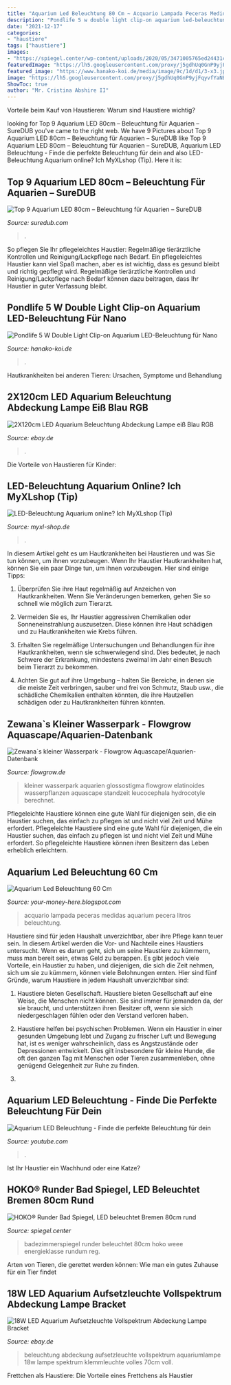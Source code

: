 ```yaml
---
title: "Aquarium Led Beleuchtung 80 Cm ~ Acquario Lampada Peceras Medidas Aquarium Pecera Litros Beleuchtung"
description: "Pondlife 5 w double light clip-on aquarium led-beleuchtung für nano"
date: "2021-12-17"
categories:
- "haustiere"
tags: ["haustiere"]
images:
- "https://spiegel.center/wp-content/uploads/2020/05/3471005765ed24431cb8779.52698506.jpg"
featuredImage: "https://lh5.googleusercontent.com/proxy/j5gdhUq0GnP9yjFqyvfYaNBydJ5o4c7gE0HtlfXTMLVWne3lsC0XE2lZ-Ft7pytm8Nv3nZ6TSdgXZHk62wwTSIgCHDFhAC2Q8CbfsIUq1Dfpu2vKBZbOqIwvpgc=w1200-h630-p-k-no-nu"
featured_image: "https://www.hanako-koi.de/media/image/9c/1d/d1/3-x3.jpg"
image: "https://lh5.googleusercontent.com/proxy/j5gdhUq0GnP9yjFqyvfYaNBydJ5o4c7gE0HtlfXTMLVWne3lsC0XE2lZ-Ft7pytm8Nv3nZ6TSdgXZHk62wwTSIgCHDFhAC2Q8CbfsIUq1Dfpu2vKBZbOqIwvpgc=w1200-h630-p-k-no-nu"
ShowToc: true
author: "Mr. Cristina Abshire II"
---
```



Vorteile beim Kauf von Haustieren: Warum sind Haustiere wichtig?

	

		
looking for Top 9 Aquarium LED 80cm – Beleuchtung für Aquarien – SureDUB you've came to the right web. We have 9 Pictures about Top 9 Aquarium LED 80cm – Beleuchtung für Aquarien – SureDUB like Top 9 Aquarium LED 80cm – Beleuchtung für Aquarien – SureDUB, Aquarium LED Beleuchtung - Finde die perfekte Beleuchtung für dein and also LED-Beleuchtung Aquarium online? Ich MyXLshop (Tip). Here it is:
		
    
## Top 9 Aquarium LED 80cm – Beleuchtung Für Aquarien – SureDUB

<img loading=lazy src="https://suredub.com/wp-content/uploads/images/41O7yDgW3HL._SL160_.jpg" onerror="this.onerror=null;this.src='https://tse2.mm.bing.net/th?id=OIP.XCmMLKwx3tE5X0fpRZtXrwAAAA&amp;pid=15.1';" alt="Top 9 Aquarium LED 80cm – Beleuchtung für Aquarien – SureDUB">

_Source: suredub.com_

>. 

	

So pflegen Sie Ihr pflegeleichtes Haustier: Regelmäßige tierärztliche Kontrollen und Reinigung/Lackpflege nach Bedarf.
Ein pflegeleichtes Haustier kann viel Spaß machen, aber es ist wichtig, dass es gesund bleibt und richtig gepflegt wird. Regelmäßige tierärztliche Kontrollen und Reinigung/Lackpflege nach Bedarf können dazu beitragen, dass Ihr Haustier in guter Verfassung bleibt.




	
	
    
## Pondlife 5 W Double Light Clip-on Aquarium LED-Beleuchtung Für Nano

<img loading=lazy src="https://www.hanako-koi.de/media/image/9c/1d/d1/3-x3.jpg" onerror="this.onerror=null;this.src='https://tse4.mm.bing.net/th?id=OIP.9wL_KAjdXXR_-yFX_1aJ4AHaEK&amp;pid=15.1';" alt="Pondlife 5 W Double Light Clip-on Aquarium LED-Beleuchtung für Nano">

_Source: hanako-koi.de_

>. 

	

Hautkrankheiten bei anderen Tieren: Ursachen, Symptome und Behandlung

    
## 2X120cm LED Aquarium Beleuchtung Abdeckung Lampe Eiß Blau RGB

<img loading=lazy src="https://i.ebayimg.com/images/g/VYYAAOSwmeNeF0zs/s-l300.jpg" onerror="this.onerror=null;this.src='https://tse1.mm.bing.net/th?id=OIP.hocOfHHLwz0_-FA3D4JTvQAAAA&amp;pid=15.1';" alt="2X120cm LED Aquarium Beleuchtung Abdeckung Lampe eiß Blau RGB">

_Source: ebay.de_

>. 

	

Die Vorteile von Haustieren für Kinder:

    
## LED-Beleuchtung Aquarium Online? Ich MyXLshop (Tip)

<img loading=lazy src="https://cdn.webshopapp.com/shops/137686/files/71568575/334x334x2/led-beleuchtung-aquarium.jpg" onerror="this.onerror=null;this.src='https://tse1.mm.bing.net/th?id=OIP.U4DErJXlSTz84aXVn7QdjgAAAA&amp;pid=15.1';" alt="LED-Beleuchtung Aquarium online? Ich MyXLshop (Tip)">

_Source: myxl-shop.de_

>. 

	

In diesem Artikel geht es um Hautkrankheiten bei Haustieren und was Sie tun können, um ihnen vorzubeugen.
Wenn Ihr Haustier Hautkrankheiten hat, können Sie ein paar Dinge tun, um ihnen vorzubeugen. Hier sind einige Tipps:
1. Überprüfen Sie ihre Haut regelmäßig auf Anzeichen von Hautkrankheiten. Wenn Sie Veränderungen bemerken, gehen Sie so schnell wie möglich zum Tierarzt.

2. Vermeiden Sie es, Ihr Haustier aggressiven Chemikalien oder Sonneneinstrahlung auszusetzen. Diese können ihre Haut schädigen und zu Hautkrankheiten wie Krebs führen.

3. Erhalten Sie regelmäßige Untersuchungen und Behandlungen für ihre Hautkrankheiten, wenn sie schwerwiegend sind. Dies bedeutet, je nach Schwere der Erkrankung, mindestens zweimal im Jahr einen Besuch beim Tierarzt zu bekommen.

4. Achten Sie gut auf ihre Umgebung – halten Sie Bereiche, in denen sie die meiste Zeit verbringen, sauber und frei von Schmutz, Staub usw., die schädliche Chemikalien enthalten könnten, die ihre Hautzellen schädigen oder zu Hautkrankheiten führen könnten.

    
## Zewana`s Kleiner Wasserpark - Flowgrow Aquascape/Aquarien-Datenbank

<img loading=lazy src="https://www.flowgrow.de/db/images/aquarien/detail/zewana-s-kleiner-wasserpark-52d0613caf571.jpg" onerror="this.onerror=null;this.src='https://tse2.mm.bing.net/th?id=OIP.h5vU8H6sJPMDsFc5Pq4g2AHaDY&amp;pid=15.1';" alt="Zewana`s kleiner Wasserpark - Flowgrow Aquascape/Aquarien-Datenbank">

_Source: flowgrow.de_

>kleiner wasserpark aquarien glossostigma flowgrow elatinoides wasserpflanzen aquascape standzeit leucocephala hydrocotyle berechnet. 

	

Pflegeleichte Haustiere können eine gute Wahl für diejenigen sein, die ein Haustier suchen, das einfach zu pflegen ist und nicht viel Zeit und Mühe erfordert.
Pflegeleichte Haustiere sind eine gute Wahl für diejenigen, die ein Haustier suchen, das einfach zu pflegen ist und nicht viel Zeit und Mühe erfordert. So pflegeleichte Haustiere können ihren Besitzern das Leben erheblich erleichtern.

    
## Aquarium Led Beleuchtung 60 Cm

<img loading=lazy src="https://lh5.googleusercontent.com/proxy/j5gdhUq0GnP9yjFqyvfYaNBydJ5o4c7gE0HtlfXTMLVWne3lsC0XE2lZ-Ft7pytm8Nv3nZ6TSdgXZHk62wwTSIgCHDFhAC2Q8CbfsIUq1Dfpu2vKBZbOqIwvpgc=w1200-h630-p-k-no-nu" onerror="this.onerror=null;this.src='https://tse3.mm.bing.net/th?id=OIP.2sKY7wrXYn8KfjgJ7gwckAAAAA&amp;pid=15.1';" alt="Aquarium Led Beleuchtung 60 Cm">

_Source: your-money-here.blogspot.com_

>acquario lampada peceras medidas aquarium pecera litros beleuchtung. 

	

Haustiere sind für jeden Haushalt unverzichtbar, aber ihre Pflege kann teuer sein. In diesem Artikel werden die Vor- und Nachteile eines Haustiers untersucht.
Wenn es darum geht, sich um seine Haustiere zu kümmern, muss man bereit sein, etwas Geld zu berappen. Es gibt jedoch viele Vorteile, ein Haustier zu haben, und diejenigen, die sich die Zeit nehmen, sich um sie zu kümmern, können viele Belohnungen ernten. Hier sind fünf Gründe, warum Haustiere in jedem Haushalt unverzichtbar sind:
1. Haustiere bieten Gesellschaft. Haustiere bieten Gesellschaft auf eine Weise, die Menschen nicht können. Sie sind immer für jemanden da, der sie braucht, und unterstützen ihren Besitzer oft, wenn sie sich niedergeschlagen fühlen oder den Verstand verloren haben.

2. Haustiere helfen bei psychischen Problemen. Wenn ein Haustier in einer gesunden Umgebung lebt und Zugang zu frischer Luft und Bewegung hat, ist es weniger wahrscheinlich, dass es Angstzustände oder Depressionen entwickelt. Dies gilt insbesondere für kleine Hunde, die oft den ganzen Tag mit Menschen oder Tieren zusammenleben, ohne genügend Gelegenheit zur Ruhe zu finden.

3.

    
## Aquarium LED Beleuchtung - Finde Die Perfekte Beleuchtung Für Dein

<img loading=lazy src="https://i.ytimg.com/vi/br1W8X9PBFY/maxresdefault.jpg" onerror="this.onerror=null;this.src='https://tse1.mm.bing.net/th?id=OIP.jzap8NTkYLYyNEQrwy5bZAHaEK&amp;pid=15.1';" alt="Aquarium LED Beleuchtung - Finde die perfekte Beleuchtung für dein">

_Source: youtube.com_

>. 

	

Ist Ihr Haustier ein Wachhund oder eine Katze?

    
## HOKO® Runder Bad Spiegel, LED Beleuchtet Bremen 80cm Rund

<img loading=lazy src="https://spiegel.center/wp-content/uploads/2020/05/3471005765ed24431cb8779.52698506.jpg" onerror="this.onerror=null;this.src='https://tse2.mm.bing.net/th?id=OIP.rUK15hsmnYvXienT6NE9EwAAAA&amp;pid=15.1';" alt="HOKO® Runder Bad Spiegel, LED beleuchtet Bremen 80cm rund">

_Source: spiegel.center_

>badezimmerspiegel runder beleuchtet 80cm hoko weee energieklasse rundum reg. 

	

Arten von Tieren, die gerettet werden können: Wie man ein gutes Zuhause für ein Tier findet

    
## 18W LED Aquarium Aufsetzleuchte Vollspektrum Abdeckung Lampe Bracket

<img loading=lazy src="https://image-us.bigbuy.win/upload/receive_file/2020/11/30/08/12/5fc4a9616c0191409460720.jpg" onerror="this.onerror=null;this.src='https://tse2.mm.bing.net/th?id=OIP.TfCscTmjGCB-J6LFCscXdwHaHa&amp;pid=15.1';" alt="18W LED Aquarium Aufsetzleuchte Vollspektrum Abdeckung Lampe Bracket">

_Source: ebay.de_

>beleuchtung abdeckung aufsetzleuchte vollspektrum aquariumlampe 18w lampe spektrum klemmleuchte volles 70cm voll. 

	

Frettchen als Haustiere: Die Vorteile eines Frettchens als Haustier


